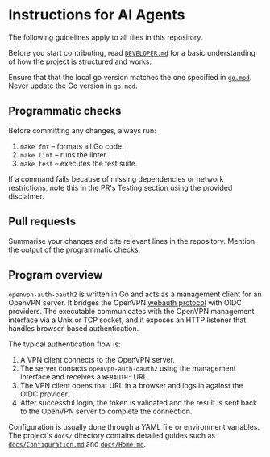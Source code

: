# Instructions for AI Agents

The following guidelines apply to all files in this repository.

Before you start contributing, read [`DEVELOPER.md`](DEVELOPER.md) for a basic
understanding of how the project is structured and works.

Ensure that that the local go version matches the one specified in
[`go.mod`](go.mod).
Never update the Go version in `go.mod`.

## Programmatic checks

Before committing any changes, always run:

1. `make fmt` – formats all Go code.
2. `make lint` – runs the linter.
3. `make test` – executes the test suite.

If a command fails because of missing dependencies or network restrictions, note this in the PR's Testing section using the provided disclaimer.

## Pull requests

Summarise your changes and cite relevant lines in the repository. Mention the output of the programmatic checks.

## Program overview

`openvpn-auth-oauth2` is written in Go and acts as a management client for an
OpenVPN server. It bridges the OpenVPN [webauth protocol](https://github.com/OpenVPN/openvpn3/blob/master/doc/webauth.md)
with OIDC providers. The executable communicates with the OpenVPN management
interface via a Unix or TCP socket, and it exposes an HTTP listener that handles
browser-based authentication.

The typical authentication flow is:

1. A VPN client connects to the OpenVPN server.
2. The server contacts `openvpn-auth-oauth2` using the management interface and
   receives a `WEBAUTH:` URL.
3. The VPN client opens that URL in a browser and logs in against the OIDC
   provider.
4. After successful login, the token is validated and the result is sent back to
   the OpenVPN server to complete the connection.

Configuration is usually done through a YAML file or environment variables. The
project's `docs/` directory contains detailed guides such as
[`docs/Configuration.md`](docs/Configuration.md) and
[`docs/Home.md`](docs/Home.md).

